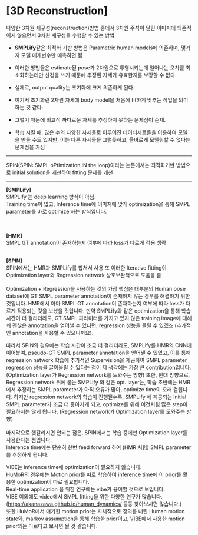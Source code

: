 # [3D Reconstruction]

다양한 3차원 재구성(reconstruction)방법 중에서 3차원 주석이 달린 이미지에 의존적이지 않으면서 3차원 재구성을 수행할 수 있는 방법

- **SMPLify**같은 최적화 기반 방법은 Parametric human models에 의존하며, 몇가지 모델 매개변수만 에측하면 됨
- 이러한 방법들은 estimate된 pose가 2차원으로 투영시키는데 일어나는 오차를 최소화하는데만 신경을 쓰기 때문에 추정된 자세가 유효한지를 보장할 수 없다.
- 실제로, output quality는 초기화에 크게 의존하게 된다.
- 여기서 초기화란 2차원 자세에 body model을 처음에 fit하게 맞추는 작업을 의미하는 것 같다.


- 그렇기 때문에 비교적 까다로운 자세를 추정하지 못하는 문제점이 존재.
- 학습 시킬 때, 많은 수의 다양한 자세들로 이루어진 데이터세트들을 이용하여 모델을 만들 수도 있지만, 이는 다른 자세들을 그럴듯하고, 올바르게 모델링할 수 없다는 문제점을 가짐



---

SPIN(SPIN: SMPL oPtimization IN the loop)이라는 논문에서는 최적화기반 방법으로 initial solution을 개선하여 fitting 문제를 개선


---

**[SMPLify]**  
SMPLify 는 deep learning 방식이 아님.  
Training time이 없고, Inference time에 이미지에 맞게 optimization을 통해 SMPL parameter를 바로 optimize 하는 방식입니다.      
<br><br>

**[HMR]**  
SMPL GT annotation이 존재하는지 여부에 따라 loss가 다르게 적용
생략 <br><br>

**[SPIN]**    
SPIN에서는 HMR과 SMPLify를 합쳐서 사용
또 이러한 Iterative fitting이 Optimization layer와 Regression network 상호보완적으로 도움을 줌  
<br>
Optimization + Regression을 사용하는 것의 가장 핵심은 대부분의 Human pose dataset에 GT SMPL parameter annotation이 존재하지 않는 경우를 해결하기 위한 것입니다.
HMR에서 아마 SMPL GT annotation이 존재하는지 여부에 따라 loss가 다르게 적용되는 것을 보셨을 것입니다.
만약 SMPLify와 같은 optimization을 통해 학습 시간이 더 걸리더라도, GT SMPL 파라미터를 가지고 있지 않은 training image에 대해 꽤 괜찮은 annotation을 얻어낼 수 있다면, regression 성능을 올릴 수 있겠죠 (추가적인 annotation을 사용할 수 있으니까요).  

따라서 SPIN의 경우에는 학습 시간이 조금 더 걸리더라도, SMPLify를 HMR의 CNN에 이어붙여, pseudo-GT SMPL parameter annotation을 얻어낼 수 있었고,
이를 통해 regression network 학습에 추가적인 Supervision을 제공하여 SMPL parameter regression 성능을 끌어올릴 수 있다는 점이 제 생각에는 가장 큰 contribution입니다. (Optimization layer가 Regression network를 도와주는 방향)
또한, 반대 방향으로, Regression network 뒤에 붙는 SMPLify 와 같은 opt. layer는, 학습 초반에는 HMR에서 추정하는 SMPL parameter가 아직 오류가 많아, optimize time이 오래 걸립니다.
하지만 regression network의 학습이 진행될수록, SMPLify 에 제공되는 Initial SMPL parameter가 조금 더 좋아지게 되고, optimize를 위해 이전처럼 많은 step이 필요하지는 않게 됩니다. (Regression network가 Optimization layer를 도와주는 방향)
<br>
<br>
마지막으로 헷갈리시면 안되는 점은, SPIN에서는 학습 중에만 Optimization layer를 사용한다는 점입니다.   
Inference time에는 단순히 한번 feed forward 하여 (HMR 처럼) SMPL parameter를 추정하게 됩니다.


VIBE는 inference time에 optimization이 필요하지 않습니다.  
HuMoR의 경우에는 Motion prior를 따로 학습하여 inference time에 이 prior를 활용한 optimization이 따로 필요합니다.  
Real-time application 을 위한 연구에는 vibe가 용이할 것으로 보입니다.  
VIBE 이외에도 video에서 SMPL fitting을 위한 다양한 연구가 많습니다. (https://akanazawa.github.io/human_dynamics/ 등등 찾아보시면 많습니다.)  
또한 HuMoR에서 얘기한 motion prior는 자체적으로 정의를 내린 Human motion state와, markov assumption을 통해 학습한 prior이고, VIBE에서 사용한 motion prior와는 다르다고 보시면 될 것 같습니다.  
